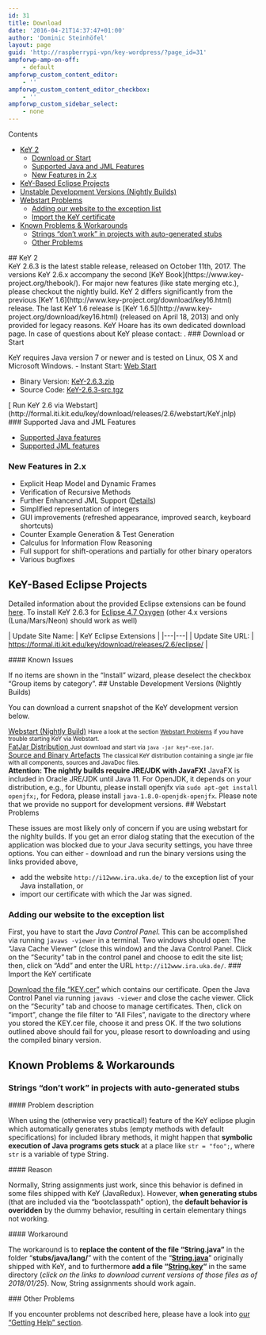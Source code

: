```yaml
---
id: 31
title: Download
date: '2016-04-21T14:37:47+01:00'
author: 'Dominic Steinhöfel'
layout: page
guid: 'http://raspberrypi-vpn/key-wordpress/?page_id=31'
ampforwp-amp-on-off:
    - default
ampforwp_custom_content_editor:
    - ''
ampforwp_custom_content_editor_checkbox:
    - ''
ampforwp_custom_sidebar_select:
    - none
---
```


<div class="row"><div class="col-md-3 col-md-push-9"><div class="no_bullets" id="toc_container">Contents

- [KeY 2](#KeY_2)
    - [Download or Start](#Download_or_Start)
    - [Supported Java and JML Features](#Supported_Java_and_JML_Features)
    - [New Features in 2.x](#New_Features_in_2x)
- [KeY-Based Eclipse Projects](#KeY-Based_Eclipse_Projects)
- [Unstable Development Versions (Nightly Builds)](#Unstable_Development_Versions_Nightly_Builds)
- [Webstart Problems](#Webstart_Problems)
    - [Adding our website to the exception list](#Adding_our_website_to_the_exception_list)
    - [Import the KeY certificate](#Import_the_KeY_certificate)
- [Known Problems &amp; Workarounds](#Known_Problems_Workarounds)
    - [Strings “don’t work” in projects with auto-generated stubs](#Strings_8220don8217t_work8221_in_projects_with_auto-generated_stubs)
    - [Other Problems](#Other_Problems)

</div></div><div class="col-md-9 col-md-pull-3">## <span id="KeY_2">KeY 2</span>

<div class="row"><div class="col-md-8"> KeY 2.6.3 is the latest stable release, released on October 11th, 2017. The versions KeY 2.6.x accompany the second [KeY Book](https://www.key-project.org/thebook/). For major new features (like state merging etc.), please checkout the nightly build. KeY 2 differs significantly from the previous [KeY 1.6](http://www.key-project.org/download/key16.html) release. The last KeY 1.6 release is [KeY 1.6.5](http://www.key-project.org/download/key16.html) (released on April 18, 2013) and only provided for legacy reasons. KeY Hoare has its own dedicated download page. In case of questions about KeY please contact: <support@key-project.org>. ### <span id="Download_or_Start">Download or Start</span>

 KeY requires Java version 7 or newer and is tested on Linux, OS X and Microsoft Windows. - Instant Start: [Web Start](https://formal.iti.kit.edu/key/releases/2.6/webstart/KeY.jnlp)
- Binary Version: [KeY-2.6.3.zip](https://formal.iti.kit.edu/key/releases/2.6.3/key-2.6.3_7d3deab0763c88edee4f7a08e604661e0dbdd450.zip)
- Source Code: [KeY-2.6.3-src.tgz](https://formal.iti.kit.edu/key/releases/2.6.3/key-src-2.6.3_7d3deab0763c88edee4f7a08e604661e0dbdd450.zip)
 
 
 </div><div class="col-md-4">[<span aria-hidden="true" class="glyphicon glyphicon-play"></span> Run KeY 2.6 via Webstart](http://formal.iti.kit.edu/key/download/releases/2.6/webstart/KeY.jnlp)</div> </div>### <span id="Supported_Java_and_JML_Features">Supported Java and JML Features</span>

- [Supported Java features](https://www.key-project.org/applications/program-verification/)
- [Supported JML features](https://www.key-project.org/jml-support-in-key/)
 
 
### <span id="New_Features_in_2x">New Features in 2.x</span>

- Explicit Heap Model and Dynamic Frames
- Verification of Recursive Methods
- Further Enhancend JML Support ([Details](https://www.key-project.org/jml-support-in-key/))
- Simplified representation of integers
- GUI improvements (refreshed appearance, improved search, keyboard shortcuts)
- Counter Example Generation &amp; Test Generation
- Calculus for Information Flow Reasoning
- Full support for shift-operations and partially for other binary operators
- Various bugfixes
 
 
## <span id="KeY-Based_Eclipse_Projects">KeY-Based Eclipse Projects</span>

 Detailed information about the provided Eclipse extensions can be found [here](/eclipse/). To install KeY 2.6.3 for [Eclipse 4.7 Oxygen](http://www.eclipse.org/oxygen) (other 4.x versions (Luna/Mars/Neon) should work as well) <div class="table-responsive"> | Update Site Name: | KeY Eclipse Extensions |
|---|---|
| Update Site URL: | <https://formal.iti.kit.edu/key/download/releases/2.6/eclipse/> |

 </div>#### Known Issues

 If no items are shown in the “Install” wizard, please deselect the checkbox “Group items by category”. ## <span id="Unstable_Development_Versions_Nightly_Builds">Unstable Development Versions (Nightly Builds)</span>

 You can download a current snapshot of the KeY development version below. <div class="row"><div class="col-md-4">[ <span aria-hidden="true" class="glyphicon glyphicon-play"></span> Webstart (Nightly Build)](https://formal.iti.kit.edu/key/download/nightly/webstart/KeY.jnlp) <small>Have a look at the section [Webstart Problems](#webstart) if you have trouble starting KeY via Webstart.</small> </div><div class="col-md-4">[ <span aria-hidden="true" class="glyphicon glyphicon-download"></span> FatJar Distribution ](https://formal.iti.kit.edu/key/download/nightly/dist/latest.php) <small>Just download and start via `java -jar key*-exe.jar`.</small> </div><div class="col-md-4">[ <span aria-hidden="true" class="glyphicon glyphicon-download-alt"></span> Source and Binary Artefacts](http://i12www.ira.uka.de/~key/download/nightly/) <small>The classical KeY distribution containing a single jar file with all components, sources and JavaDoc files.</small> </div> </div> **Attention: The nightly builds require JRE/JDK with JavaFX!** JavaFX is included in Oracle JRE/JDK until Java 11. For OpenJDK, it depends on your distribution, e.g., for Ubuntu, please install openjfx via `sudo apt-get install openjfx;`, for Fedora, please install `java-1.8.0-openjdk-openjfx`. Please note that we provide no support for development versions. ## <span id="Webstart_Problems">Webstart Problems</span>

 These issues are most likely only of concern if you are using webstart for the nighlty builds. If you get an error dialog stating that the execution of the application was blocked due to your Java security settings, you have three options. You can either - download and run the binary versions using the links provided above,
- add the website `http://i12www.ira.uka.de/` to the exception list of your Java installation, or
- import our certificate with which the Jar was signed.
 
 
### <span id="Adding_our_website_to_the_exception_list">Adding our website to the exception list</span>

 First, you have to start the *Java Control Panel*. This can be accomplished via running `javaws -viewer` in a terminal. Two windows should open: The “Java Cache Viewer” (close this window) and the Java Control Panel. Click on the “Security” tab in the control panel and choose to edit the site list; then, click on “Add” and enter the URL `http://i12www.ira.uka.de/`. ### <span id="Import_the_KeY_certificate">Import the KeY certificate</span>

 [Download the file “KEY.cer”](/KEY.cer) which contains our certificate. Open the Java Control Panel via running `javaws -viewer` and close the cache viewer. Click on the “Security” tab and choose to manage certificates. Then, click on “import”, change the file filter to “All Files”, navigate to the directory where you stored the KEY.cer file, choose it and press OK. If the two solutions outlined above should fail for you, please resort to downloading and using the compiled binary version.

## <span id="Known_Problems_Workarounds">Known Problems &amp; Workarounds</span>

### <span id="Strings_8220don8217t_work8221_in_projects_with_auto-generated_stubs">Strings “don’t work” in projects with auto-generated stubs</span>

<div class="row"><div class="col-md-4">#### Problem description

 When using the (otherwise very practical!) feature of the KeY eclipse plugin which automatically generates stubs (empty methods with default specifications) for included library methods, it might happen that **symbolic execution of Java programs gets stuck** at a place like `str = "foo";`, where `str` is a variable of type String. </div><div class="col-md-4">#### Reason

 Normally, String assignments just work, since this behavior is defined in some files shipped with KeY (JavaRedux). However, **when generating stubs** (that are included via the “bootclasspath” option), the **default behavior is overidden** by the dummy behavior, resulting in certain elementary things not working. </div><div class="col-md-4">#### Workaround

 The workaround is to **replace the content of the file “String.java”** in the folder “**stubs/java/lang/**” with the content of the “**[String.java](/wp-content/uploads/2018/01/String.java)**” originally shipped with KeY, and to furthermore **add a file “[String.key](/wp-content/uploads/2018/01/String.key)“** in the same directory (*click on the links to download current versions of those files as of 2018/01/25*). Now, String assignments should work again. </div> </div>### <span id="Other_Problems">Other Problems</span>

 If you encounter problems not described here, please have a look into [our “Getting Help” section](/getting-started/). </div></div>